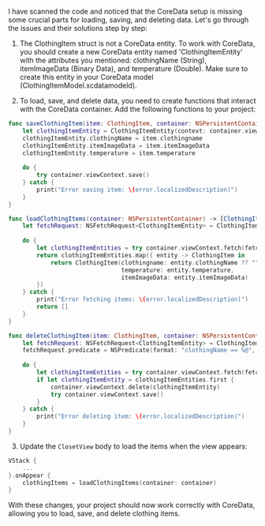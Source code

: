 I have scanned the code and noticed that the CoreData setup is missing some crucial parts for loading, saving, and deleting data. Let's go through the issues and their solutions step by step:

1. The ClothingItem struct is not a CoreData entity. To work with CoreData, you should create a new CoreData entity named 'ClothingItemEntity' with the attributes you mentioned: clothingName (String), itemImageData (Binary Data), and temperature (Double). Make sure to create this entity in your CoreData model (ClothingItemModel.xcdatamodeld).

2. To load, save, and delete data, you need to create functions that interact with the CoreData container. Add the following functions to your project:

```swift
func saveClothingItem(item: ClothingItem, container: NSPersistentContainer) {
    let clothingItemEntity = ClothingItemEntity(context: container.viewContext)
    clothingItemEntity.clothingName = item.clothingname
    clothingItemEntity.itemImageData = item.itemImageData
    clothingItemEntity.temperature = item.temperature
    
    do {
        try container.viewContext.save()
    } catch {
        print("Error saving item: \(error.localizedDescription)")
    }
}

func loadClothingItems(container: NSPersistentContainer) -> [ClothingItem] {
    let fetchRequest: NSFetchRequest<ClothingItemEntity> = ClothingItemEntity.fetchRequest()
    
    do {
        let clothingItemEntities = try container.viewContext.fetch(fetchRequest)
        return clothingItemEntities.map({ entity -> ClothingItem in
            return ClothingItem(clothingname: entity.clothingName ?? "", 
                                temperature: entity.temperature, 
                                itemImageData: entity.itemImageData)
        })
    } catch {
        print("Error fetching items: \(error.localizedDescription)")
        return []
    }
}

func deleteClothingItem(item: ClothingItem, container: NSPersistentContainer) {
    let fetchRequest: NSFetchRequest<ClothingItemEntity> = ClothingItemEntity.fetchRequest()
    fetchRequest.predicate = NSPredicate(format: "clothingName == %@", item.clothingname)
    
    do {
        let clothingItemEntities = try container.viewContext.fetch(fetchRequest)
        if let clothingItemEntity = clothingItemEntities.first {
            container.viewContext.delete(clothingItemEntity)
            try container.viewContext.save()
        }
    } catch {
        print("Error deleting item: \(error.localizedDescription)")
    }
}
```

3. Update the `ClosetView` body to load the items when the view appears:

```swift
VStack {
    ...
}.onAppear {
    clothingItems = loadClothingItems(container: container)
}
```

With these changes, your project should now work correctly with CoreData, allowing you to load, save, and delete clothing items.
